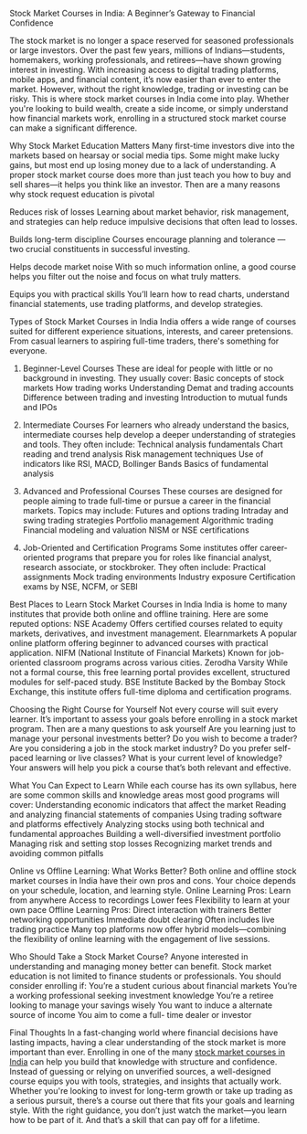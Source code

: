 Stock Market Courses in India: A Beginner’s Gateway to Financial Confidence

The stock market is no longer a space reserved for seasoned professionals or large investors. Over the past few years, millions of Indians—students, homemakers, working professionals, and retirees—have shown growing interest in investing. With increasing access to digital trading platforms, mobile apps, and financial content, it’s now easier than ever to enter the market. However, without the right knowledge, trading or investing can be risky. This is where stock market courses in India come into play.
Whether you're looking to build wealth, create a side income, or simply understand how financial markets work, enrolling in a structured stock market course can make a significant difference.

Why Stock Market Education Matters
Many first-time investors dive into the markets based on hearsay or social media tips. Some might make lucky gains, but most end up losing money due to a lack of understanding. A proper stock market course does more than just teach you how to buy and sell shares—it helps you think like an investor.
Then are a many reasons why stock request education is pivotal

Reduces risk of losses
 Learning about market behavior, risk management, and strategies can help reduce impulsive decisions that often lead to losses.
 
Builds long-term discipline
 Courses encourage planning and tolerance — two crucial constituents in successful investing.
 
Helps decode market noise
 With so much information online, a good course helps you filter out the noise and focus on what truly matters.
 
Equips you with practical skills
 You’ll learn how to read charts, understand financial statements, use trading platforms, and develop strategies.
 
Types of Stock Market Courses in India
India offers a wide range of courses suited for different experience situations, interests, and career pretensions. From casual learners to aspiring full-time traders, there's something for everyone.

1. Beginner-Level Courses
These are ideal for people with little or no background in investing. They usually cover:
Basic concepts of stock markets
How trading works
Understanding Demat and trading accounts
Difference between trading and investing
Introduction to mutual funds and IPOs

3. Intermediate Courses
For learners who already understand the basics, intermediate courses help develop a deeper understanding of strategies and tools. They often include:
Technical analysis fundamentals
Chart reading and trend analysis
Risk management techniques
Use of indicators like RSI, MACD, Bollinger Bands
Basics of fundamental analysis

5. Advanced and Professional Courses
These courses are designed for people aiming to trade full-time or pursue a career in the financial markets. Topics may include:
Futures and options trading
Intraday and swing trading strategies
Portfolio management
Algorithmic trading
Financial modeling and valuation
NISM or NSE certifications

7. Job-Oriented and Certification Programs
Some institutes offer career-oriented programs that prepare you for roles like financial analyst, research associate, or stockbroker. They often include:
Practical assignments
Mock trading environments
Industry exposure
Certification exams by NSE, NCFM, or SEBI

Best Places to Learn Stock Market Courses in India
India is home to many institutes that provide both online and offline training. Here are some reputed options:
NSE Academy
 Offers certified courses related to equity markets, derivatives, and investment management.
Elearnmarkets
 A popular online platform offering beginner to advanced courses with practical application.
NIFM (National Institute of Financial Markets)
 Known for job-oriented classroom programs across various cities.
Zerodha Varsity
 While not a formal course, this free learning portal provides excellent, structured modules for self-paced study.
BSE Institute
 Backed by the Bombay Stock Exchange, this institute offers full-time diploma and certification programs.
 
Choosing the Right Course for Yourself
Not every course will suit every learner. It’s important to assess your goals before enrolling in a stock market program. Then are a many questions to ask yourself
Are you learning just to manage your personal investments better?
Do you wish to become a trader?
Are you considering a job in the stock market industry?
Do you prefer self-paced learning or live classes?
What is your current level of knowledge?
Your answers will help you pick a course that’s both relevant and effective.

What You Can Expect to Learn
While each course has its own syllabus, here are some common skills and knowledge areas most good programs will cover:
Understanding economic indicators that affect the market
Reading and analyzing financial statements of companies
Using trading software and platforms effectively
Analyzing stocks using both technical and fundamental approaches
Building a well-diversified investment portfolio
Managing risk and setting stop losses
Recognizing market trends and avoiding common pitfalls

Online vs Offline Learning: What Works Better?
Both online and offline stock market courses in India have their own pros and cons. Your choice depends on your schedule, location, and learning style.
Online Learning Pros:
Learn from anywhere
Access to recordings
Lower fees
Flexibility to learn at your own pace
Offline Learning Pros:
Direct interaction with trainers
Better networking opportunities
Immediate doubt clearing
Often includes live trading practice
Many top platforms now offer hybrid models—combining the flexibility of online learning with the engagement of live sessions.

Who Should Take a Stock Market Course?
Anyone interested in understanding and managing money better can benefit. Stock market education is not limited to finance students or professionals.
You should consider enrolling if:
You’re a student curious about financial markets
You’re a working professional seeking investment knowledge
You’re a retiree looking to manage your savings wisely
You want to induce a alternate source of income
You aim to come a full- time dealer or investor

Final Thoughts
In a fast-changing world where financial decisions have lasting impacts, having a clear understanding of the stock market is more important than ever. Enrolling in one of the many [stock market courses in India](https://www.kingresearch.co.in/) can help you build that knowledge with structure and confidence.
Instead of guessing or relying on unverified sources, a well-designed course equips you with tools, strategies, and insights that actually work. Whether you're looking to invest for long-term growth or take up trading as a serious pursuit, there’s a course out there that fits your goals and learning style.
With the right guidance, you don’t just watch the market—you learn how to be part of it. And that’s a skill that can pay off for a lifetime.

